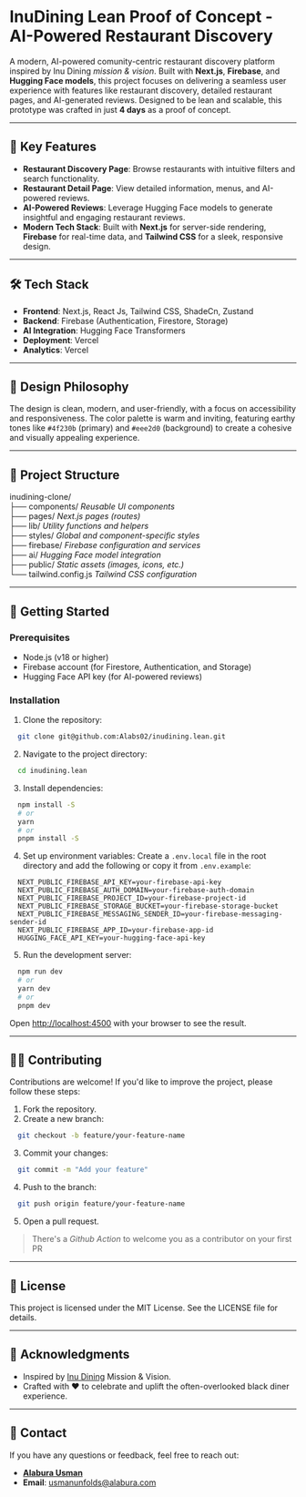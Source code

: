 # InuDining Lean Proof of Concept - AI-Powered Restaurant Discovery

A modern, AI-powered comunity-centric restaurant discovery platform inspired by Inu Dining *mission & vision*. Built with **Next.js**, **Firebase**, and **Hugging Face models**, this project focuses on delivering a seamless user experience with features like restaurant discovery, detailed restaurant pages, and AI-generated reviews. Designed to be lean and scalable, this prototype was crafted in just **4 days** as a proof of concept.

---

## 🚀 Key Features

- **Restaurant Discovery Page**: Browse restaurants with intuitive filters and search functionality.
- **Restaurant Detail Page**: View detailed information, menus, and AI-powered reviews.
- **AI-Powered Reviews**: Leverage Hugging Face models to generate insightful and engaging restaurant reviews.
- **Modern Tech Stack**: Built with **Next.js** for server-side rendering, **Firebase** for real-time data, and **Tailwind CSS** for a sleek, responsive design.

---

## 🛠️ Tech Stack

- **Frontend**: Next.js, React Js, Tailwind CSS, ShadeCn, Zustand
- **Backend**: Firebase (Authentication, Firestore, Storage)
- **AI Integration**: Hugging Face Transformers
- **Deployment**: Vercel
- **Analytics**: Vercel

---

## 🎨 Design Philosophy

The design is clean, modern, and user-friendly, with a focus on accessibility and responsiveness. The color palette is warm and inviting, featuring earthy tones like `#4f230b` (primary) and `#eee2d0` (background) to create a cohesive and visually appealing experience.

---

## 📂 Project Structure

inudining-clone/<br/>
├── components/ *Reusable UI components*<br/>
├── pages/ *Next.js pages (routes)*<br/>
├── lib/ *Utility functions and helpers*<br/>
├── styles/ *Global and component-specific styles*<br/>
├── firebase/ *Firebase configuration and services*<br/>
├── ai/ *Hugging Face model integration*<br/>
├── public/ *Static assets (images, icons, etc.)*<br/>
└── tailwind.config.js *Tailwind CSS configuration*<br/>

---

## 🚀 Getting Started

### Prerequisites

- Node.js (v18 or higher)
- Firebase account (for Firestore, Authentication, and Storage)
- Hugging Face API key (for AI-powered reviews)

### Installation

1. Clone the repository:
```bash
  git clone git@github.com:Alabs02/inudining.lean.git
```

2. Navigate to the project directory:
```bash
  cd inudining.lean
```

3. Install dependencies:
```bash
  npm install -S
  # or
  yarn
  # or
  pnpm install -S
```

4. Set up environment variables:
Create a `.env.local` file in the root directory and add the following or copy it from `.env.example`:
```env
  NEXT_PUBLIC_FIREBASE_API_KEY=your-firebase-api-key
  NEXT_PUBLIC_FIREBASE_AUTH_DOMAIN=your-firebase-auth-domain
  NEXT_PUBLIC_FIREBASE_PROJECT_ID=your-firebase-project-id
  NEXT_PUBLIC_FIREBASE_STORAGE_BUCKET=your-firebase-storage-bucket
  NEXT_PUBLIC_FIREBASE_MESSAGING_SENDER_ID=your-firebase-messaging-sender-id
  NEXT_PUBLIC_FIREBASE_APP_ID=your-firebase-app-id
  HUGGING_FACE_API_KEY=your-hugging-face-api-key
```

5. Run the development server:
```bash
  npm run dev
  # or
  yarn dev
  # or
  pnpm dev
```
Open [http://localhost:4500](http://localhost:4500) with your browser to see the result.

---

## 🧑‍💻 Contributing

Contributions are welcome! If you'd like to improve the project, please follow these steps:

1. Fork the repository.
2. Create a new branch:
```bash
  git checkout -b feature/your-feature-name
```
3. Commit your changes:
```bash
  git commit -m "Add your feature"
```
4. Push to the branch:
```bash
  git push origin feature/your-feature-name
```
5. Open a pull request.
> There's a *Github Action* to welcome you as a contributor on your first PR

---

## 📄 License
This project is licensed under the MIT License. See the LICENSE file for details.

---

## 🙏 Acknowledgments
- Inspired by [Inu Dining](https://www.inudining.com/about-inu) Mission & Vision.
- Crafted with ❤️ to celebrate and uplift the often-overlooked black diner experience.

---

## 📧 Contact
If you have any questions or feedback, feel free to reach out:
- [**Alabura Usman**](https://alabura.com/)
- **Email**: <a href="mailto:usmanunfolds@alabura.com">usmanunfolds@alabura.com</a>

